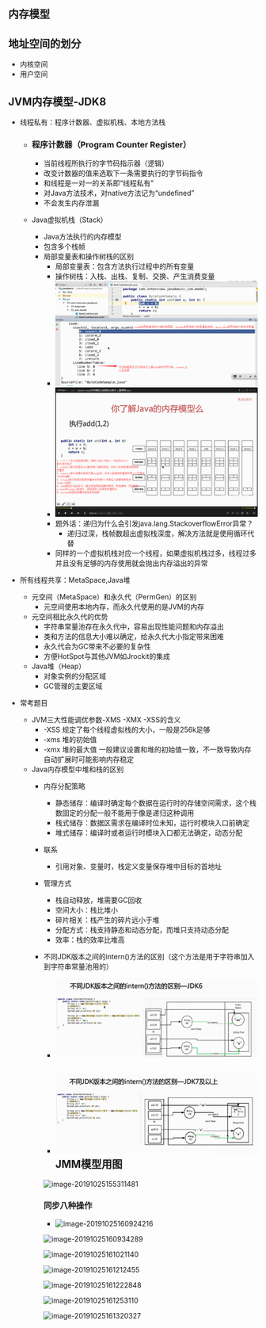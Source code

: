 ## 内存模型

## 地址空间的划分

* 内核空间
* 用户空间

## JVM内存模型-JDK8

* 线程私有：程序计数器、虚拟机栈、本地方法栈

  * ### 程序计数器（Program Counter Register）

    * 当前线程所执行的字节码指示器（逻辑）
    * 改变计数器的值来选取下一条需要执行的字节码指令
    * 和线程是一对一的关系即“线程私有”
    * 对Java方法技术，对native方法记为“undefined”
    * 不会发生内存泄漏
  * Java虚拟机栈（Stack）
    * Java方法执行的内存模型
    * 包含多个栈帧
    * 局部变量表和操作树栈的区别
      * 局部变量表：包含方法执行过程中的所有变量
      * 操作树栈：入栈、出栈、复制、交换、产生消费变量
      * ![](/模型/1.png)
      * ![](/assets/3.png)
      * 题外话：递归为什么会引发java.lang.StackoverflowError异常？
        * 递归过深，栈帧数超出虚拟栈深度，解决方法就是使用循环代替
      * 同样的一个虚拟机栈对应一个线程，如果虚拟机栈过多，线程过多并且没有足够的内存使用就会抛出内存溢出的异常

* 所有线程共享：MetaSpace,Java堆

  * 元空间（MetaSpace）和永久代（PermGen）的区别
    * 元空间使用本地内存，而永久代使用的是JVM的内存
  * 元空间相比永久代的优势
    * 字符串常量池存在永久代中，容易出现性能问题和内存溢出
    * 类和方法的信息大小难以确定，给永久代大小指定带来困难
    * 永久代会为GC带来不必要的复杂性
    * 方便HotSpot与其他JVM如Jrockit的集成
  * Java堆（Heap）
    * 对象实例的分配区域
    * GC管理的主要区域

* 常考题目

  * JVM三大性能调优参数-XMS -XMX -XSS的含义
    * -XSS 规定了每个线程虚拟栈的大小，一般是256k足够
    * -xms 堆的初始值
    * -xmx 堆的最大值 一般建议设置和堆的初始值一致，不一致导致内存自动扩展时可能影响内存稳定
  * Java内存模型中堆和栈的区别
    * 内存分配策略
      * 静态储存：编译时确定每个数据在运行时的存储空间需求，这个栈数固定的分配一般不能用于像是递归这种调用
      * 栈式储存：数据区需求在编译时位未知，运行时模块入口前确定
      * 堆式储存：编译时或者运行时模块入口都无法确定，动态分配
    * 联系
      * 引用对象、变量时，栈定义变量保存堆中目标的首地址
    * 管理方式
      * 栈自动释放，堆需要GC回收
      * 空间大小：栈比堆小
      * 碎片相关：栈产生的碎片远小于堆
      * 分配方式：栈支持静态和动态分配，而堆只支持动态分配
      * 效率：栈的效率比堆高
    * 不同JDK版本之间的intern\(\)方法的区别（这个方法是用于字符串加入到字符串常量池用的）
      * ![](/模型/4.png)
      * ## ![](/模型/5.png)JMM模型用图

  
      ![](file://C:/Users/Administrator/AppData/Roaming/Typora/typora-user-images/image-20191025155311481.png?lastModify=1572540845 "image-20191025155311481")

      ### 同步八种操作

      * ![](file://C:/Users/Administrator/AppData/Roaming/Typora/typora-user-images/image-20191025160924216.png?lastModify=1572540845 "image-20191025160924216")

      ![](file://C:/Users/Administrator/AppData/Roaming/Typora/typora-user-images/image-20191025160934289.png?lastModify=1572540845 "image-20191025160934289")

      ![](file://C:/Users/Administrator/AppData/Roaming/Typora/typora-user-images/image-20191025161021140.png?lastModify=1572540845 "image-20191025161021140")

      ![](file://C:/Users/Administrator/AppData/Roaming/Typora/typora-user-images/image-20191025161212455.png?lastModify=1572540845 "image-20191025161212455")

      ![](file://C:/Users/Administrator/AppData/Roaming/Typora/typora-user-images/image-20191025161222848.png?lastModify=1572540845 "image-20191025161222848")

      ![](file://C:/Users/Administrator/AppData/Roaming/Typora/typora-user-images/image-20191025161253110.png?lastModify=1572540845 "image-20191025161253110")

  
      ![](file://C:/Users/Administrator/AppData/Roaming/Typora/typora-user-images/image-20191025161320327.png?lastModify=1572540924 "image-20191025161320327")



